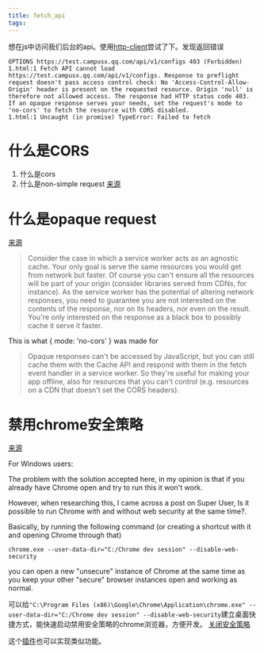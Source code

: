 ```yaml
---
title: fetch_api
tags:
---
```




想在js中访问我们后台的api。使用[http-client][http-client]尝试了下。发现返回错误

```
OPTIONS https://test.campusx.qq.com/api/v1/configs 403 (Forbidden)
1.html:1 Fetch API cannot load https://test.campusx.qq.com/api/v1/configs. Response to preflight request doesn't pass access control check: No 'Access-Control-Allow-Origin' header is present on the requested resource. Origin 'null' is therefore not allowed access. The response had HTTP status code 403. If an opaque response serves your needs, set the request's mode to 'no-cors' to fetch the resource with CORS disabled.
1.html:1 Uncaught (in promise) TypeError: Failed to fetch
```

# 什么是CORS
1. 什么是cors
2. 什么是non-simple request
[来源][cors]

# 什么是opaque request
[来源][opaque]

> Consider the case in which a service worker acts as an agnostic cache. Your only goal is serve the same resources you would get from network but faster. Of course you can't ensure all the resources will be part of your origin (consider libraries served from CDNs, for instance). As the service worker has the potential of altering network responses, you need to guarantee you are not interested on the contents of the response, nor on its headers, nor even on the result. You're only interested on the response as a black box to possibly cache it serve it faster.

This is what { mode: 'no-cors' } was made for

> Opaque responses can't be accessed by JavaScript, but you can still cache them with the Cache API and respond with them in the fetch event handler in a service worker. So they're useful for making your app offline, also for resources that you can't control (e.g. resources on a CDN that doesn't set the CORS headers).

# 禁用chrome安全策略
[来源][disable-security-policy]

For Windows users:

The problem with the solution accepted here, in my opinion is that if you already have Chrome open and try to run this it won't work.

However, when researching this, I came across a post on Super User, Is it possible to run Chrome with and without web security at the same time?.

Basically, by running the following command (or creating a shortcut with it and opening Chrome through that)

```
chrome.exe --user-data-dir="C:/Chrome dev session" --disable-web-security
```

you can open a new "unsecure" instance of Chrome at the same time as you keep your other "secure" browser instances open and working as normal.

可以给`"C:\Program Files (x86)\Google\Chrome\Application\chrome.exe" --user-data-dir="C:/Chrome dev session" --disable-web-security`建立桌面快捷方式，能快速启动禁用安全策略的chrome浏览器，方便开发。 [关闭安全策略](http://www.cnblogs.com/zhongxia/p/5416024.html)


这个[插件][plugin]也可以实现类似功能。

[http-client]: https://github.com/mjackson/http-client
[cors]: http://stackoverflow.com/questions/10636611/how-does-access-control-allow-origin-header-work
[opaque]: http://stackoverflow.com/questions/36292537/what-is-an-opaque-request-and-what-it-serves-for
[disable-security-policy]: http://stackoverflow.com/questions/3102819/disable-same-origin-policy-in-chrome
[plugin]: https://chrome.google.com/webstore/detail/allow-control-allow-origi/nlfbmbojpeacfghkpbjhddihlkkiljbi?hl=zh-CN